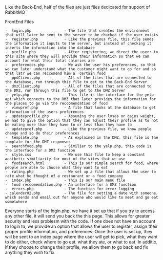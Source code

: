 Like the Back-End, half of the files are just files dedicated for supoort of RabbitMQ

FrontEnd Files

	-  login.php     	 	   - The file that creates the environment that will later be sent to the server to be chacked if the user exists
	-  register.php  	 	   - Like the previous file, this file sends the information it inputs to the server, but instead of checking it inserts the information into the database
	-  profile.php       	   - After registering, we direct the userr to this site where they will provide their information so that we can account for what their total calories are
	-  preferences.php   	   - We ask the user his preferences, so that we can later understand what the customer might want to go for and so that latr we can reccomend him a` certain food 
	-  ppdClient.php 	 	   - All of the files that are connected to the database, run through this file to get to the Back-End Server
	-  dmzClient.php 	 	   - All of the files that are connected to the DMZ, run through this file to get to the DMZ Server
	-  yelp.php		 	       - This file is the interface for the yelp api which connects to the DMZ that later provides the information for the places to go via the reccomendation of food
	-  viewpref.php    		   - A file that looks at the database to get information of the users preferences
	-  updateprofile.php 	   - Assuming the user loses or gains weight, we had to give the option that they can adjust their profile as to not be eating more than they have to or less than they have to
	-  updatepref.php    	   - Like the previous file, we know people change and so do their preferences
	-  template.php 	       - As explained in the DMZ, this file is the template for the DMZ responses
	-  searchfood.php  	  	   - Similiar to the yelp.php, this code is the interface for a DMZ function
	-  style.css			   - We use this file to keep a constant aesthetic similiarity for most of the sites that we use
	-  foodsearch.html     	   - This is our simple search for food, where people are able to choose what they want to eat
	-  rating.php 		 	   - We set up a file that allows the user to rate what he thought of a restaurant or a food company
	-  index.php 			   - This is our main menu file
	-  food reccomendation.php - An interface for a DMZ function
	-  errors.php			   - The function for error logging
	- calender02.php		   - The file for setting a date with someone, which sends and email out for anyone who would like to meet and go eat sometwhere
	
Everyone starts of the login.php, we have it set up that if you try to access any other file, it will send you back the this page. This allows for greater security and less problesm with the code. If one does not have an account to login to, we provide an option that allows the user to register, assign their proper profile information, and preferences. Once the user is set up, they will be sent to an index page where the user will get to pick, what they want to do either, check where to go eat, what they ate, or what to eat. In additio, if they choose to change their profile, we allow them to go back and fix anything they wish to fix.